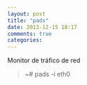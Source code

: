 ```yaml
---
layout: post
title: "pads"
date: 2013-12-15 18:17
comments: true
categories: 
---
```

Monitor de tráfico de red

>~# pads -i eth0

